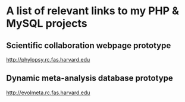 # A list of relevant links to my PHP & MySQL projects

## Scientific collaboration webpage prototype
<http://phylopsy.rc.fas.harvard.edu>

## Dynamic meta-analysis database prototype
<http://evolmeta.rc.fas.harvard.edu>